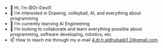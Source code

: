 - 👋 Hi, I’m @Dr-Devil1
- 👀 I’m interested in Drawing, volleyball, AI, and everything about programming
- 🌱 I’m currently learning AI Engineering
- 💞️ I’m looking to collaborate and learn everything possible about programming, software developing, robotics, etc. 
- 📫 How to reach me through my e-mail 4.dr.h.aldhubaibi1.2@gmail.com 

<!---
Dr-Devil1/Dr-Devil1 is a ✨ special ✨ repository because its `README.md` (this file) appears on your GitHub profile.
You can click the Preview link to take a look at your changes.
--->
